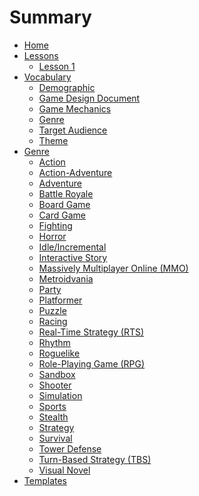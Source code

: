 # Summary

- [Home](./home.md)
- [Lessons](./lessons.md)
  - [Lesson 1](lessons/lesson_1.md)
- [Vocabulary](./vocabulary.md)
  - [Demographic](terms/demographic.md)
  - [Game Design Document](terms/gdd.md)
  - [Game Mechanics](terms/game_mechanics.md)
  - [Genre](terms/genre.md)
  - [Target Audience](terms/target_audience.md)
  - [Theme](terms/theme.md)
- [Genre](genre/genre_overview.md)
  - [Action]()
  - [Action-Adventure]()
  - [Adventure]()
  - [Battle Royale]()
  - [Board Game]()
  - [Card Game]()
  - [Fighting]()
  - [Horror]()
  - [Idle/Incremental]()
  - [Interactive Story]()
  - [Massively Multiplayer Online (MMO)]()
  - [Metroidvania]()
  - [Party]()
  - [Platformer]()
  - [Puzzle]()
  - [Racing]()
  - [Real-Time Strategy (RTS)]()
  - [Rhythm]()
  - [Roguelike]()
  - [Role-Playing Game (RPG)]()
  - [Sandbox]()
  - [Shooter]()
  - [Simulation]()
  - [Sports]()
  - [Stealth]()
  - [Strategy]()
  - [Survival]()
  - [Tower Defense]()
  - [Turn-Based Strategy (TBS)]()
  - [Visual Novel]()
- [Templates](./templates.md)
